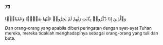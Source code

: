 ##### 73

<span class="ayah">وَٱلَّذِينَ إِذَا ذُكِّرُوا۟ بِـَٔايَٰتِ رَبِّهِمْ لَمْ يَخِرُّوا۟ عَلَيْهَا صُمًّۭا وَعُمْيَانًۭا</span>

<span class="ayah_translation">Dan orang-orang yang apabila diberi peringatan dengan ayat-ayat Tuhan mereka, mereka tidaklah menghadapinya sebagai orang-orang yang tuli dan buta.</span>
